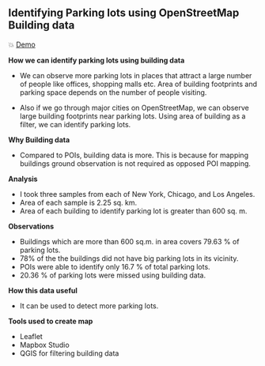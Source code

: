## Identifying Parking lots using OpenStreetMap Building data

:boom: [Demo](https://venkanna37.github.io/parking_lots/)

**How we can identify parking lots using building data**

  * We can observe more parking lots in places that attract a large number of people like offices, shopping malls etc. Area of building footprints and parking space depends on the number of people visiting.

  * Also if we go through major cities on OpenStreetMap, we can observe large building footprints near parking lots. Using area of building as a filter, we can identify parking lots. 

**Why Building data**
  
  * Compared to POIs, building data is more. This is because for mapping buildings ground observation is not required as opposed POI mapping.
  
**Analysis**
  
  * I took three samples from each of New York, Chicago, and  Los Angeles.
  * Area of each sample is 2.25 sq. km.
  * Area of each building to identify parking lot is greater than 600 sq. m.
  
**Observations**

  * Buildings which are more than 600 sq.m. in area covers 79.63 % of parking lots.
  * 78% of the the buildings did not have big parking lots in its vicinity.
  * POIs were able to identify only 16.7 % of total parking lots.
  * 20.36 % of parking lots were missed using building data.

**How this data useful**

  * It can be used to detect more parking lots.
  
**Tools used to create map**

  * Leaflet
  * Mapbox Studio
  * QGIS for filtering building data

